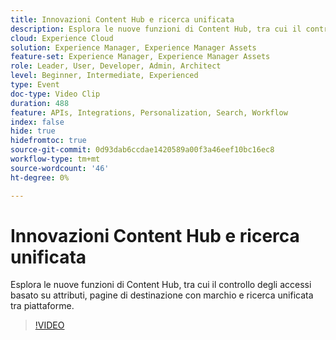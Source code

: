 ```yaml
---
title: Innovazioni Content Hub e ricerca unificata
description: Esplora le nuove funzioni di Content Hub, tra cui il controllo degli accessi basato su attributi, pagine di destinazione con marchio e ricerca unificata tra piattaforme.
cloud: Experience Cloud
solution: Experience Manager, Experience Manager Assets
feature-set: Experience Manager, Experience Manager Assets
role: Leader, User, Developer, Admin, Architect
level: Beginner, Intermediate, Experienced
type: Event
doc-type: Video Clip
duration: 488
feature: APIs, Integrations, Personalization, Search, Workflow
index: false
hide: true
hidefromtoc: true
source-git-commit: 0d93dab6ccdae1420589a00f3a46eef10bc16ec8
workflow-type: tm+mt
source-wordcount: '46'
ht-degree: 0%

---
```



# Innovazioni Content Hub e ricerca unificata

Esplora le nuove funzioni di Content Hub, tra cui il controllo degli accessi basato su attributi, pagine di destinazione con marchio e ricerca unificata tra piattaforme.

>[!VIDEO](https://video.tv.adobe.com/v/3461818/?learn=on&enablevpops&captions=ita)
